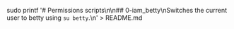 sudo printf '# Permissions scripts\n\n## 0-iam_betty\nSwitches the current user to betty using `su betty`.\n' > README.md
